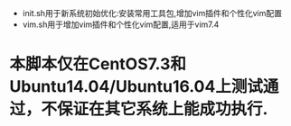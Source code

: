 * init.sh用于新系统初始优化:安装常用工具包,增加vim插件和个性化vim配置
* vim.sh用于增加vim插件和个性化vim配置,适用于vim7.4



# 本脚本仅在CentOS7.3和Ubuntu14.04/Ubuntu16.04上测试通过，不保证在其它系统上能成功执行.

